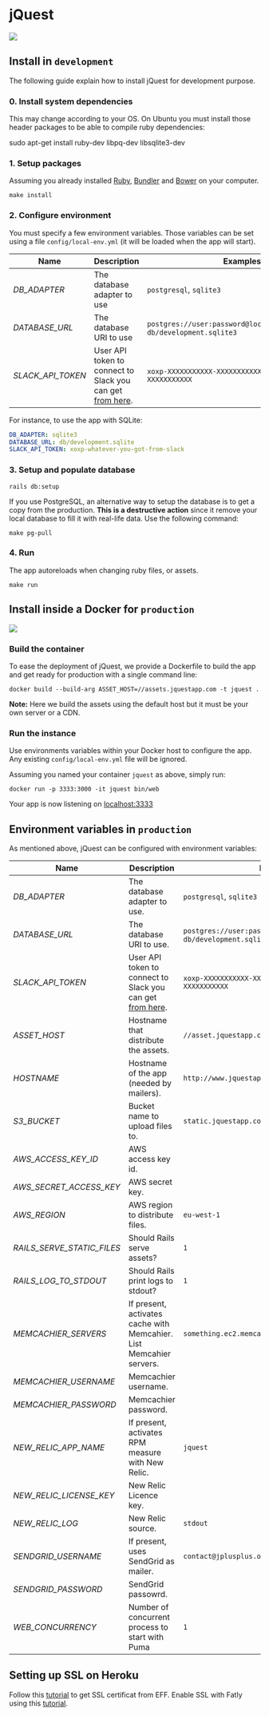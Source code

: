 # jQuest

[![](http://imgur.com/zwhZfsd.png)](http://www.jquestapp.com)

## Install in `development`

The following guide explain how to install jQuest for development purpose.

### 0. Install system dependencies

This may change according to your OS. On Ubuntu you must install those header packages to be able to compile ruby dependencies:

  sudo apt-get install ruby-dev libpq-dev libsqlite3-dev

### 1. Setup packages

Assuming you already installed [Ruby], [Bundler] and [Bower] on your computer.

    make install

### 2. Configure environment

You must specify a few environment variables. Those variables can be set using
a file `config/local-env.yml` (it will be loaded when the app will start).

Name | Description | Examples
--- | --- | ---
<var>DB_ADAPTER</var> | The database adapter to use | `postgresql`, `sqlite3`
<var>DATABASE_URL</var> | The database URI to use | `postgres://user:password@localhost:5432/jquest`, `db/development.sqlite3`
<var>SLACK_API_TOKEN</var> | User API token to connect to Slack you can get [from here](https://api.slack.com/web). | `xoxp-XXXXXXXXXXX-XXXXXXXXXXX-XXXXXXXXXXX-XXXXXXXXXXX`

For instance, to use the app with SQLite:

```yml
DB_ADAPTER: sqlite3
DATABASE_URL: db/development.sqlite
SLACK_API_TOKEN: xoxp-whatever-you-got-from-slack
```

### 3. Setup and populate database

    rails db:setup

If you use PostgreSQL, an alternative way to setup the database is to get a copy from the production. **This is a destructive action** since it remove your local database to fill it with real-life data. Use the following command:

    make pg-pull

### 4. Run

The app autoreloads when changing ruby files, or assets.

    make run

## Install inside a Docker for `production`

![](http://imgur.com/lFvhAEH.png)

### Build the container

To ease the deployment of jQuest, we provide a Dockerfile to build the app
and get ready for production with a single command line:

    docker build --build-arg ASSET_HOST=//assets.jquestapp.com -t jquest .

**Note:** Here we build the assets using the default host but it must be your own server or a CDN.

### Run the instance

Use environments variables within your Docker host to configure the app. Any existing `config/local-env.yml` file will be ignored.

Assuming you named your container `jquest` as above, simply run:

    docker run -p 3333:3000 -it jquest bin/web

Your app is now listening on [localhost:3333](http://localhost:3333)

## Environment variables in `production`

As mentioned above, jQuest can be configured with environment variables:

Name | Description | Examples
--- | --- | ---
<var>DB_ADAPTER</var> | The database adapter to use. | `postgresql`, `sqlite3`
<var>DATABASE_URL</var> | The database URI to use. | `postgres://user:password@localhost:5432/jquest`, `db/development.sqlite3`
<var>SLACK_API_TOKEN</var> | User API token to connect to Slack you can get [from here](https://api.slack.com/web). | `xoxp-XXXXXXXXXXX-XXXXXXXXXXX-XXXXXXXXXXX-XXXXXXXXXXX`
<var>ASSET_HOST</var> | Hostname that distribute the assets. | `//asset.jquestapp.com`
<var>HOSTNAME</var> | Hostname of the app (needed by mailers). |  `http://www.jquestapp.com`
<var>S3_BUCKET</var> | Bucket name to upload files to. | `static.jquestapp.com`
<var>AWS_ACCESS_KEY_ID</var> | AWS access key id. |
<var>AWS_SECRET_ACCESS_KEY</var> | AWS secret key. |
<var>AWS_REGION</var> |  AWS region to distribute files. | `eu-west-1`
<var>RAILS_SERVE_STATIC_FILES</var> | Should Rails serve assets? | `1`
<var>RAILS_LOG_TO_STDOUT</var> | Should Rails print logs to stdout? | `1`
<var>MEMCACHIER_SERVERS</var> | If present, activates cache with Memcahier. List Memcahier servers. | `something.ec2.memcachier.com:11211`
<var>MEMCACHIER_USERNAME</var> | Memcachier username. |
<var>MEMCACHIER_PASSWORD</var> | Memcachier password. |
<var>NEW_RELIC_APP_NAME</var> | If present, activates RPM measure with New Relic. | `jquest`
<var>NEW_RELIC_LICENSE_KEY</var> | New Relic Licence key. |
<var>NEW_RELIC_LOG</var> | New Relic source. | `stdout`
<var>SENDGRID_USERNAME</var> | If present, uses SendGrid as mailer. | `contact@jplusplus.org`
<var>SENDGRID_PASSWORD</var> | SendGrid passowrd. |
<var>WEB_CONCURRENCY</var> | Number of concurrent process to start with Puma | `1`

## Setting up SSL on Heroku

Follow this [tutorial](https://medium.com/should-designers-code/how-to-set-up-ssl-with-lets-encrypt-on-heroku-for-free-266c185630db) to get SSL certificat from EFF. Enable SSL with Fatly using this [tutorial](https://docs.fastly.com/guides/securing-communications/setting-up-free-tls).


[Ruby]: https://www.ruby-lang.org/en/documentation/installation/
[Bower]: http://bower.io/#install-bower
[Bundler]: http://bundler.io
